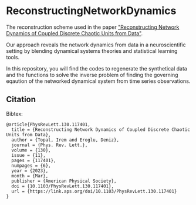 # ReconstructingNetworkDynamics
The reconstruction scheme used in the paper ["Reconstructing Network Dynamics of Coupled Discrete Chaotic Units from Data"](https://journals.aps.org/prl/abstract/10.1103/PhysRevLett.130.117401).

Our approach reveals the network dynamics from data in a neuroscientific setting by blending dynamical systems theories and statistical learning tools.

In this repository, you will find the codes to regenerate the synthetical data and the functions to solve the inverse problem of finding the governing eqaution of the networked dynamical system from time series observations.

## Citation
Bibtex:
````
@article{PhysRevLett.130.117401,
  title = {Reconstructing Network Dynamics of Coupled Discrete Chaotic Units from Data},
  author = {Topal, Irem and Eroglu, Deniz},
  journal = {Phys. Rev. Lett.},
  volume = {130},
  issue = {11},
  pages = {117401},
  numpages = {6},
  year = {2023},
  month = {Mar},
  publisher = {American Physical Society},
  doi = {10.1103/PhysRevLett.130.117401},
  url = {https://link.aps.org/doi/10.1103/PhysRevLett.130.117401}
}
